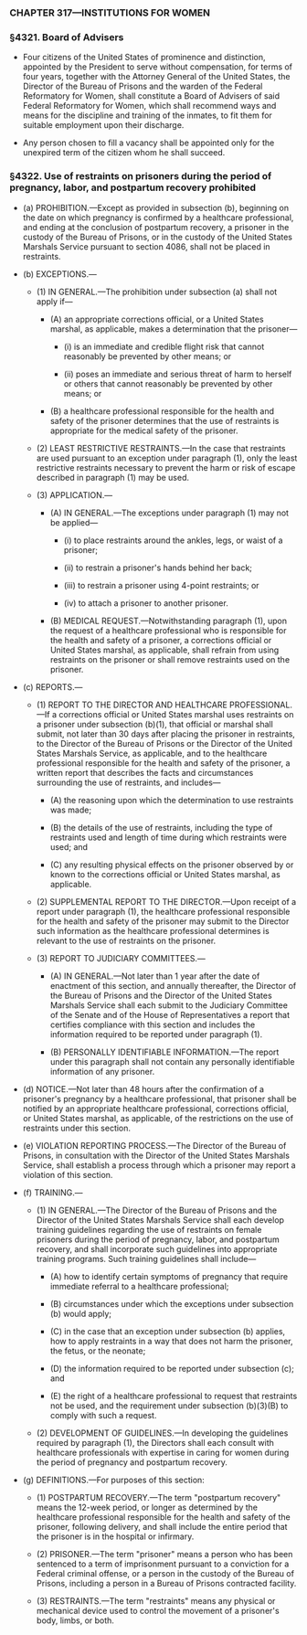 ### **CHAPTER 317—INSTITUTIONS FOR WOMEN**

### §4321. Board of Advisers
* Four citizens of the United States of prominence and distinction, appointed by the President to serve without compensation, for terms of four years, together with the Attorney General of the United States, the Director of the Bureau of Prisons and the warden of the Federal Reformatory for Women, shall constitute a Board of Advisers of said Federal Reformatory for Women, which shall recommend ways and means for the discipline and training of the inmates, to fit them for suitable employment upon their discharge.

* Any person chosen to fill a vacancy shall be appointed only for the unexpired term of the citizen whom he shall succeed.

### §4322. Use of restraints on prisoners during the period of pregnancy, labor, and postpartum recovery prohibited
* (a) PROHIBITION.—Except as provided in subsection (b), beginning on the date on which pregnancy is confirmed by a healthcare professional, and ending at the conclusion of postpartum recovery, a prisoner in the custody of the Bureau of Prisons, or in the custody of the United States Marshals Service pursuant to section 4086, shall not be placed in restraints.

* (b) EXCEPTIONS.—

  * (1) IN GENERAL.—The prohibition under subsection (a) shall not apply if—

    * (A) an appropriate corrections official, or a United States marshal, as applicable, makes a determination that the prisoner—

      * (i) is an immediate and credible flight risk that cannot reasonably be prevented by other means; or

      * (ii) poses an immediate and serious threat of harm to herself or others that cannot reasonably be prevented by other means; or


    * (B) a healthcare professional responsible for the health and safety of the prisoner determines that the use of restraints is appropriate for the medical safety of the prisoner.


  * (2) LEAST RESTRICTIVE RESTRAINTS.—In the case that restraints are used pursuant to an exception under paragraph (1), only the least restrictive restraints necessary to prevent the harm or risk of escape described in paragraph (1) may be used.

  * (3) APPLICATION.—

    * (A) IN GENERAL.—The exceptions under paragraph (1) may not be applied—

      * (i) to place restraints around the ankles, legs, or waist of a prisoner;

      * (ii) to restrain a prisoner's hands behind her back;

      * (iii) to restrain a prisoner using 4-point restraints; or

      * (iv) to attach a prisoner to another prisoner.


    * (B) MEDICAL REQUEST.—Notwithstanding paragraph (1), upon the request of a healthcare professional who is responsible for the health and safety of a prisoner, a corrections official or United States marshal, as applicable, shall refrain from using restraints on the prisoner or shall remove restraints used on the prisoner.


* (c) REPORTS.—

  * (1) REPORT TO THE DIRECTOR AND HEALTHCARE PROFESSIONAL.—If a corrections official or United States marshal uses restraints on a prisoner under subsection (b)(1), that official or marshal shall submit, not later than 30 days after placing the prisoner in restraints, to the Director of the Bureau of Prisons or the Director of the United States Marshals Service, as applicable, and to the healthcare professional responsible for the health and safety of the prisoner, a written report that describes the facts and circumstances surrounding the use of restraints, and includes—

    * (A) the reasoning upon which the determination to use restraints was made;

    * (B) the details of the use of restraints, including the type of restraints used and length of time during which restraints were used; and

    * (C) any resulting physical effects on the prisoner observed by or known to the corrections official or United States marshal, as applicable.


  * (2) SUPPLEMENTAL REPORT TO THE DIRECTOR.—Upon receipt of a report under paragraph (1), the healthcare professional responsible for the health and safety of the prisoner may submit to the Director such information as the healthcare professional determines is relevant to the use of restraints on the prisoner.

  * (3) REPORT TO JUDICIARY COMMITTEES.—

    * (A) IN GENERAL.—Not later than 1 year after the date of enactment of this section, and annually thereafter, the Director of the Bureau of Prisons and the Director of the United States Marshals Service shall each submit to the Judiciary Committee of the Senate and of the House of Representatives a report that certifies compliance with this section and includes the information required to be reported under paragraph (1).

    * (B) PERSONALLY IDENTIFIABLE INFORMATION.—The report under this paragraph shall not contain any personally identifiable information of any prisoner.


* (d) NOTICE.—Not later than 48 hours after the confirmation of a prisoner's pregnancy by a healthcare professional, that prisoner shall be notified by an appropriate healthcare professional, corrections official, or United States marshal, as applicable, of the restrictions on the use of restraints under this section.

* (e) VIOLATION REPORTING PROCESS.—The Director of the Bureau of Prisons, in consultation with the Director of the United States Marshals Service, shall establish a process through which a prisoner may report a violation of this section.

* (f) TRAINING.—

  * (1) IN GENERAL.—The Director of the Bureau of Prisons and the Director of the United States Marshals Service shall each develop training guidelines regarding the use of restraints on female prisoners during the period of pregnancy, labor, and postpartum recovery, and shall incorporate such guidelines into appropriate training programs. Such training guidelines shall include—

    * (A) how to identify certain symptoms of pregnancy that require immediate referral to a healthcare professional;

    * (B) circumstances under which the exceptions under subsection (b) would apply;

    * (C) in the case that an exception under subsection (b) applies, how to apply restraints in a way that does not harm the prisoner, the fetus, or the neonate;

    * (D) the information required to be reported under subsection (c); and

    * (E) the right of a healthcare professional to request that restraints not be used, and the requirement under subsection (b)(3)(B) to comply with such a request.


  * (2) DEVELOPMENT OF GUIDELINES.—In developing the guidelines required by paragraph (1), the Directors shall each consult with healthcare professionals with expertise in caring for women during the period of pregnancy and postpartum recovery.


* (g) DEFINITIONS.—For purposes of this section:

  * (1) POSTPARTUM RECOVERY.—The term "postpartum recovery" means the 12-week period, or longer as determined by the healthcare professional responsible for the health and safety of the prisoner, following delivery, and shall include the entire period that the prisoner is in the hospital or infirmary.

  * (2) PRISONER.—The term "prisoner" means a person who has been sentenced to a term of imprisonment pursuant to a conviction for a Federal criminal offense, or a person in the custody of the Bureau of Prisons, including a person in a Bureau of Prisons contracted facility.

  * (3) RESTRAINTS.—The term "restraints" means any physical or mechanical device used to control the movement of a prisoner's body, limbs, or both.